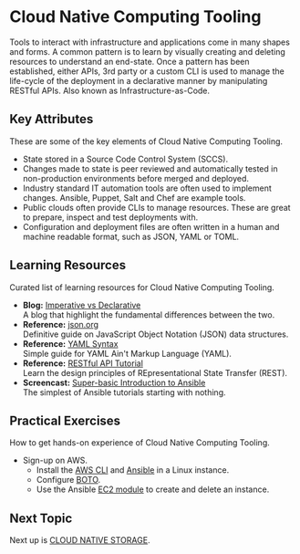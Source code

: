 # Cloud Native Computing Tooling
Tools to interact with infrastructure and applications come in many shapes and forms. A common pattern is to learn by visually creating and deleting resources to understand an end-state. Once a pattern has been established, either APIs, 3rd party or a custom CLI is used to manage the life-cycle of the deployment in a declarative manner by manipulating RESTful APIs. Also known as Infrastructure-as-Code.

## Key Attributes
These are some of the key elements of Cloud Native Computing Tooling.

- State stored in a Source Code Control System (SCCS).
- Changes made to state is peer reviewed and automatically tested in non-production environments before merged and deployed.
- Industry standard IT automation tools are often used to implement changes. Ansible, Puppet, Salt and Chef are example tools.
- Public clouds often provide CLIs to manage resources. These are great to prepare, inspect and test deployments with.
- Configuration and deployment files are often written in a human and machine readable format, such as JSON, YAML or TOML.

## Learning Resources
Curated list of learning resources for Cloud Native Computing Tooling.

- **Blog:** [Imperative vs Declarative](https://dev.to/stereobooster/imperative-vs-declarative-1f09)<br />
  A blog that highlight the fundamental differences between the two.
- **Reference:** [json.org](https://www.json.org/)<br />
  Definitive guide on JavaScript Object Notation (JSON) data structures.
- **Reference:** [YAML Syntax](https://docs.ansible.com/ansible/latest/reference_appendices/YAMLSyntax.html)<br />
  Simple guide for YAML Ain't Markup Language (YAML). 
- **Reference:** [RESTful API Tutorial](https://restfulapi.net/)<br />
  Learn the design principles of REpresentational State Transfer (REST).
- **Screencast:** [Super-basic Introduction to Ansible](https://www.youtube.com/watch?v=xew7CMkL7jY)<br />
  The simplest of Ansible tutorials starting with nothing.

## Practical Exercises
How to get hands-on experience of Cloud Native Computing Tooling.

- Sign-up on AWS.
  - Install the [AWS CLI](https://aws.amazon.com/cli/) and [Ansible](https://www.ansible.com/resources/get-started) in a Linux instance.
  - Configure [BOTO](https://boto3.amazonaws.com/v1/documentation/api/latest/guide/quickstart.html#configuration).
  - Use the Ansible [EC2 module](https://docs.ansible.com/ansible/latest/modules/ec2_module.html#ec2-module) to create and delete an instance.

## Next Topic
Next up is [CLOUD NATIVE STORAGE](CLOUD_NATIVE_STORAGE.md).
